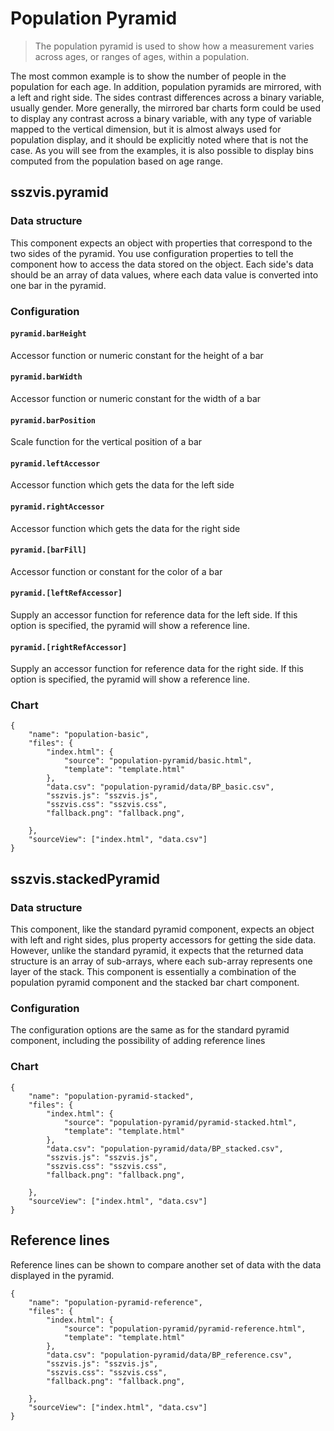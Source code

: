 # Population Pyramid

> The population pyramid is used to show how a measurement varies across ages, or ranges of ages, within a population.

The most common example is to show the number of people in the population for each age. In addition, population pyramids are mirrored, with a left and right side. The sides contrast differences across a binary variable, usually gender. More generally, the mirrored bar charts form could be used to display any contrast across a binary variable, with any type of variable mapped to the vertical dimension, but it is almost always used for population display, and it should be explicitly noted where that is not the case. As you will see from the examples, it is also possible to display bins computed from the population based on age range.

## sszvis.pyramid

### Data structure

This component expects an object with properties that correspond to the two sides of the pyramid. You use configuration properties to tell the component how to access the data stored on the object. Each side's data should be an array of data values, where each data value is converted into one bar in the pyramid.

### Configuration

#### `pyramid.barHeight`

Accessor function or numeric constant for the height of a bar

#### `pyramid.barWidth`

Accessor function or numeric constant for the width of a bar

#### `pyramid.barPosition`

Scale function for the vertical position of a bar

#### `pyramid.leftAccessor`

Accessor function which gets the data for the left side

#### `pyramid.rightAccessor`

Accessor function which gets the data for the right side

#### `pyramid.[barFill]`

Accessor function or constant for the color of a bar

#### `pyramid.[leftRefAccessor]`

Supply an accessor function for reference data for the left side. If this option is specified, the pyramid will show a reference line.

#### `pyramid.[rightRefAccessor]`

Supply an accessor function for reference data for the right side. If this option is specified, the pyramid will show a reference line.

### Chart

```project
{
    "name": "population-basic",
    "files": {
        "index.html": {
            "source": "population-pyramid/basic.html",
            "template": "template.html"
        },
        "data.csv": "population-pyramid/data/BP_basic.csv",
        "sszvis.js": "sszvis.js",
        "sszvis.css": "sszvis.css",
        "fallback.png": "fallback.png",

    },
    "sourceView": ["index.html", "data.csv"]
}
```

## sszvis.stackedPyramid

### Data structure

This component, like the standard pyramid component, expects an object with left and right sides, plus property accessors for getting the side data. However, unlike the standard pyramid, it expects that the returned data structure is an array of sub-arrays, where each sub-array represents one layer of the stack. This component is essentially a combination of the population pyramid component and the stacked bar chart component.

### Configuration

The configuration options are the same as for the standard pyramid component, including the possibility of adding reference lines

### Chart

```project
{
    "name": "population-pyramid-stacked",
    "files": {
        "index.html": {
            "source": "population-pyramid/pyramid-stacked.html",
            "template": "template.html"
        },
        "data.csv": "population-pyramid/data/BP_stacked.csv",
        "sszvis.js": "sszvis.js",
        "sszvis.css": "sszvis.css",
        "fallback.png": "fallback.png",

    },
    "sourceView": ["index.html", "data.csv"]
}
```

## Reference lines

Reference lines can be shown to compare another set of data with the data displayed in the pyramid.

```project
{
    "name": "population-pyramid-reference",
    "files": {
        "index.html": {
            "source": "population-pyramid/pyramid-reference.html",
            "template": "template.html"
        },
        "data.csv": "population-pyramid/data/BP_reference.csv",
        "sszvis.js": "sszvis.js",
        "sszvis.css": "sszvis.css",
        "fallback.png": "fallback.png",

    },
    "sourceView": ["index.html", "data.csv"]
}
```
